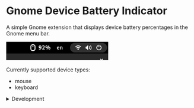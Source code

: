# Gnome Device Battery Indicator

A simple Gnome extension that displays device battery percentages in the Gnome menu bar. 

![](./readme-images/mouse.png)

Currently supported device types:
- mouse
- keyboard


<details>
<summary>Development</summary>

To see the logs

```sh
journalctl -f -o cat /usr/bin/gnome-shell
```

</details>